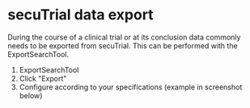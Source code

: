 # secuTrial data export

During the course of a clinical trial or at its conclusion data commonly needs to
be exported from secuTrial. This can be performed with the ExportSearchTool.

1. ExportSearchTool
2. Click "Export"
3. Configure according to your specifications (example in screenshot below)





